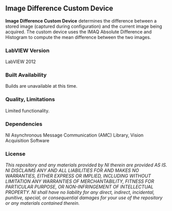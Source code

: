 ## Image Difference Custom Device ##

**Image Difference Custom Device** determines the difference between a stored image (captured during configuration) and the current image being acquired. The custom device uses the IMAQ Absolute Difference and Histogram to compute the mean difference between the two images.

### LabVIEW Version ###

LabVIEW 2012

### Built Availability ###

Builds are unavailable at this time.

### Quality, Limitations ###

Limited functionality.

### Dependencies ###

NI Asynchronous Message Communication (AMC) Library, Vision Acquisition Software

### License ###

*This repository and any materials provided by NI therein are provided AS IS. NI DISCLAIMS ANY AND ALL LIABILITIES FOR AND MAKES NO WARRANTIES, EITHER EXPRESS OR IMPLIED, INCLUDING WITHOUT LIMITATION ANY WARRANTIES OF MERCHANTABILITY, FITNESS FOR  PARTICULAR PURPOSE, OR NON-INFRINGEMENT OF INTELLECTUAL PROPERTY. NI shall have no liability for any direct, indirect, incidental, punitive, special, or consequential damages for your use of the repository or any materials contained therein.*